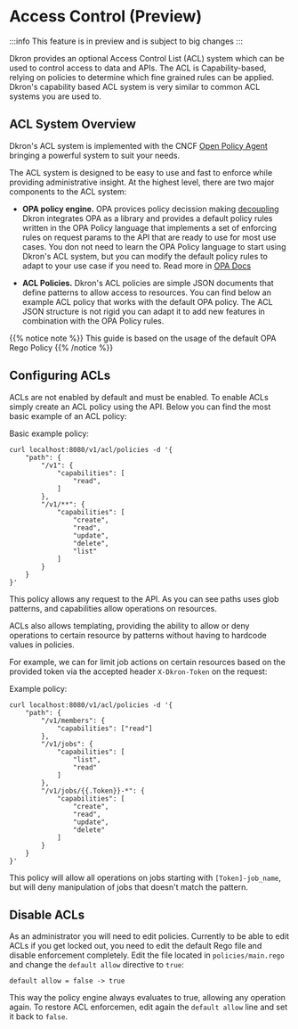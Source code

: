 # Access Control (Preview)

:::info
This feature is in preview and is subject to big changes
:::

Dkron provides an optional Access Control List (ACL) system which can be used to control access to data and APIs. The ACL is Capability-based, relying on policies to determine which fine grained rules can be applied. Dkron's capability based ACL system is very similar to common ACL systems you are used to.

## ACL System Overview

Dkron's ACL system is implemented with the CNCF [Open Policy Agent](https://www.openpolicyagent.org/) bringing a powerful system to suit your needs.

The ACL system is designed to be easy to use and fast to enforce while providing administrative insight. At the highest level, there are two major components to the ACL system:

* **OPA policy engine.** OPA provices policy decission making [decoupling](https://www.openpolicyagent.org/docs/latest/philosophy/#policy-decoupling) Dkron integrates OPA as a library and provides a default policy rules written in the OPA Policy language that implements a set of enforcing rules on request params to the API that are ready to use for most use cases. You don not need to learn the OPA Policy language to start using Dkron's ACL system, but you can modify the default policy rules to adapt to your use case if you need to. Read more in [OPA Docs](https://www.openpolicyagent.org/docs/latest/)

* **ACL Policies.** Dkron's ACL policies are simple JSON documents that define patterns to allow access to resources. You can find below an example ACL policy that works with the default OPA policy. The ACL JSON structure is not rigid you can adapt it to add new features in combination with the OPA Policy rules.

{{% notice note %}}
This guide is based on the usage of the default OPA Rego Policy
{{% /notice %}}

## Configuring ACLs

ACLs are not enabled by default and must be enabled. To enable ACLs simply create an ACL policy using the API. Below you can find the most basic example of an ACL policy:

Basic example policy:
```
curl localhost:8080/v1/acl/policies -d '{
    "path": {
        "/v1": {
            "capabilities": [
                "read",
            ]
        },
        "/v1/**": {
            "capabilities": [
                "create",
                "read",
                "update",
                "delete",
                "list"
            ]
        }
    }
}'
```

This policy allows any request to the API. As you can see paths uses glob patterns, and capabilities allow operations on resources.

ACLs also allows templating, providing the ability to allow or deny operations to certain resource by patterns without having to hardcode values in policies.

For example, we can for limit job actions on certain resources based on the provided token via the accepted header `X-Dkron-Token` on the request:

Example policy:
```
curl localhost:8080/v1/acl/policies -d '{
    "path": {
        "/v1/members": {
            "capabilities": ["read"]
        },
        "/v1/jobs": {
            "capabilities": [
                "list",
                "read"
            ]
        },
        "/v1/jobs/{{.Token}}-*": {
            "capabilities": [
                "create",
                "read",
                "update",
                "delete"
            ]
        }
    }
}'
```

This policy will allow all operations on jobs starting with `[Token]-job_name`, but will deny manipulation of jobs that doesn't match the pattern.

## Disable ACLs

As an administrator you will need to edit policies. Currently to be able to edit ACLs if you get locked out, you need to edit the default Rego file and disable enforcement completely. Edit the file located in `policies/main.rego` and change the `default allow` directive to `true`:

```
default allow = false -> true
```

This way the policy engine always evaluates to true, allowing any operation again. To restore ACL enforcemen, edit again the `default allow` line and set it back to `false`.
